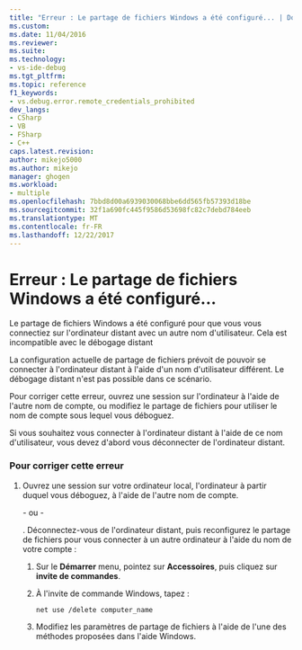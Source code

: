 ```yaml
---
title: "Erreur : Le partage de fichiers Windows a été configuré... | Documents Microsoft"
ms.custom: 
ms.date: 11/04/2016
ms.reviewer: 
ms.suite: 
ms.technology:
- vs-ide-debug
ms.tgt_pltfrm: 
ms.topic: reference
f1_keywords:
- vs.debug.error.remote_credentials_prohibited
dev_langs:
- CSharp
- VB
- FSharp
- C++
caps.latest.revision: 
author: mikejo5000
ms.author: mikejo
manager: ghogen
ms.workload:
- multiple
ms.openlocfilehash: 7bbd8d00a6939030068bbe6dd565fb57393d18be
ms.sourcegitcommit: 32f1a690fc445f9586d53698fc82c7debd784eeb
ms.translationtype: MT
ms.contentlocale: fr-FR
ms.lasthandoff: 12/22/2017
---
```

# <a name="error-windows-file-sharing-has-been-configured"></a>Erreur : Le partage de fichiers Windows a été configuré...
Le partage de fichiers Windows a été configuré pour que vous vous connectiez sur l'ordinateur distant avec un autre nom d'utilisateur. Cela est incompatible avec le débogage distant  
  
 La configuration actuelle de partage de fichiers prévoit de pouvoir se connecter à l'ordinateur distant à l'aide d'un nom d'utilisateur différent. Le débogage distant n'est pas possible dans ce scénario.  
  
 Pour corriger cette erreur, ouvrez une session sur l'ordinateur à l'aide de l'autre nom de compte, ou modifiez le partage de fichiers pour utiliser le nom de compte sous lequel vous déboguez.  
  
 Si vous souhaitez vous connecter à l'ordinateur distant à l'aide de ce nom d'utilisateur, vous devez d'abord vous déconnecter de l'ordinateur distant.  
  
### <a name="to-correct-this-error"></a>Pour corriger cette erreur  
  
1.  Ouvrez une session sur votre ordinateur local, l'ordinateur à partir duquel vous déboguez, à l'aide de l'autre nom de compte.  
  
     - ou -  
  
     . Déconnectez-vous de l'ordinateur distant, puis reconfigurez le partage de fichiers pour vous connecter à un autre ordinateur à l'aide du nom de votre compte :  
  
    1.  Sur le **Démarrer** menu, pointez sur **Accessoires**, puis cliquez sur **invite de commandes**.  
  
    2.  À l'invite de commande Windows, tapez :  
  
         `net use /delete computer_name`  
  
    3.  Modifiez les paramètres de partage de fichiers à l'aide de l'une des méthodes proposées dans l'aide Windows.